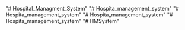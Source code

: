"# Hospital_Managment_System" 
"# Hospita_management_system" 
"# Hospita_management_system" 
"# Hospita_management_system" 
"# Hospita_management_system" 
"# HMSystem" 
